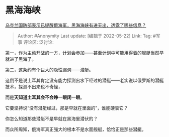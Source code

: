 # 黑海海峡
[乌克兰国防部表示已提醒俄海军，黑海海峡有进无出，透露了哪些信息？](https://www.zhihu.com/question/528314396/answer/2496695103)

> Author: #Anonymity
> Last update: [编辑于 2022-05-22]
> Link:
> Tag: #军事
> 评论区:
> 泛讨论:

第一，作为主动开战的一方，计划会参加——甚至计划中可能用得着的舰艇当然早就进了黑海了。

第二，这条约有个巨大的隐性漏洞——潜艇。

这倒不是说土耳其肯定没有能力探测出水下经过的潜艇——老实说以俄罗斯的潜艇技术，探测不出来也不奇怪，

而是**天知道土耳其会不会睁一眼闭一眼**。

它要坚持说“没有潜艇经过，那是早就在里面的”，谁能硬驳它？

你怎么知道那些潜艇不是早就在黑海里潜伏的？

而众所周知，俄海军真正强大的根本不是水面舰艇，恰恰正是那些潜艇。
